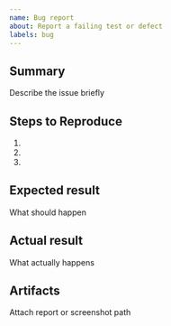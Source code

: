 ```yaml
---
name: Bug report
about: Report a failing test or defect
labels: bug
---
```


## Summary
Describe the issue briefly

## Steps to Reproduce
1. 
2. 
3. 

## Expected result
What should happen

## Actual result
What actually happens

## Artifacts
Attach report or screenshot path
